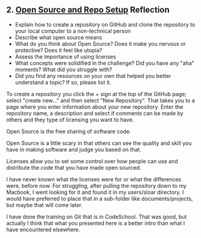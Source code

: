 ## 2. [Open Source and Repo Setup](2_set_up_repo/readme.md) Reflection

* Explain how to create a repository on GitHub and clone the repository to your local computer to a non-technical person
* Describe what open source means
* What do you think about Open Source? Does it make you nervous or protective? Does it feel like utopia?
* Assess the importance of using licenses
* What concepts were solidified in the challenge? Did you have any "aha" moments? What did you struggle with?
* Did you find any resources on your own that helped you better understand a topic? If so, please list it.

To create a repository you click the + sign at the top of the GitHub page; select "create new..." and then select "New Repository".  That takes you to a page where you enter information about your new repository. Enter the repository name, a description and select if comments can be made by others and they type of licensing you want to have.

Open Source is the free sharing of software code.

Open Source is a little scary in that others can see the quality and skill you have in making software and judge you based on that.

Licenses allow you to set some control over how people can use and distribute the code that you have made open sourced.

I have never known what the licenses were for or what the differences were, before now. For struggling, after pulling the repository down to my Macbook, I went looking for it and found it in my users/sloar directory. I would have preferred to place that in a sub-folder like documents/projects, but maybe that will come later.

I have done the training on Git that is in CodeSchool. That was good, but actually I think that what you presented here is a better intro than what I have encountered elsewhere.
